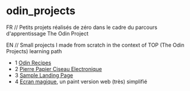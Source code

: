 # odin_projects

FR // Petits projets réalisés de zéro dans le cadre du parcours d'apprentissage The Odin Project 

EN // Small projects I made from scratch in the context of TOP (The Odin Projects) learning path


- 1 [Odin Recipes](https://poudlardo.github.io/odin_projects/odin-recipes-page/)
- 2 [Pierre Papier Ciseau Electronique](https://poudlardo.github.io/odin_projects/rock_paper_scissors/ropasci.html)
- 3 [Sample Landing Page](https://poudlardo.github.io/odin_projects/sample-landing-page/index.html)
- 4 [Ecran magique](https://poudlardo.github.io/ecran_magique_web/web_ecran.html), un paint version web (très) simplifié
